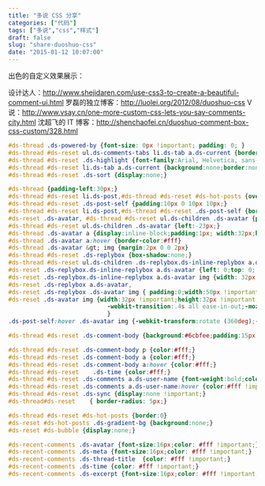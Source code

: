```yaml
---
title: "多说 CSS 分享"
categories: ["代码"]
tags: ["多说","css","样式"]
draft: false
slug: "share-duoshuo-css"
date: "2015-01-12 10:07:00"
---
```


出色的自定义效果展示：

设计达人：<a href="http://www.shejidaren.com/use-css3-to-create-a-beautiful-comment-ui.html" target="_blank">http://www.shejidaren.com/use-css3-to-create-a-beautiful-comment-ui.html</a>
罗磊的独立博客：<a href="http://luolei.org/2012/08/duoshuo-css" target="_blank">http://luolei.org/2012/08/duoshuo-css</a>
V 说：<a href="http://www.vsay.cn/one-more-custom-css-lets-you-say-comments-city.html" target="_blank">http://www.vsay.cn/one-more-custom-css-lets-you-say-comments-city.html</a>
沈超飞的 IT 博客：<a href="http://shenchaofei.cn/duoshuo-comment-box-css-custom/328.html" target="_blank">http://shenchaofei.cn/duoshuo-comment-box-css-custom/328.html</a>

```css
#ds-thread .ds-powered-by {font-size: 0px !important; padding: 0; }
#ds-thread #ds-reset ul.ds-comments-tabs li.ds-tab a.ds-current {border:0px;color:#fff;text-shadow:none;background:#6cbfee}
#ds-thread #ds-reset .ds-highlight {font-family:Arial, Helvetica, sans-serif;font-size:14px;font-weight:bold;color:#fff !important;}
#ds-thread #ds-reset li.ds-tab a.ds-current {background:none;border:none;}
#ds-thread #ds-reset .ds-sort {display:none;}

#ds-thread {padding-left:30px;}
#ds-thread #ds-reset li.ds-post,#ds-thread #ds-reset #ds-hot-posts {overflow:visible}
#ds-thread #ds-reset .ds-post-self {padding:10px 0 10px 10px;}
#ds-thread #ds-reset li.ds-post,#ds-thread #ds-reset .ds-post-self {border:0 !important;}
#ds-reset .ds-avatar, #ds-thread #ds-reset ul.ds-children .ds-avatar {position:absolute;top:26px;left:-14px;padding:5px;width:36px;height:36px;box-shadow:-1px 0 1px rgba (0,0,0,.15) inset;border-radius:46px; background:#AFDCF8;}
#ds-thread #ds-reset ul.ds-children .ds-avatar {left:-23px;}
#ds-thread .ds-avatar a {display:inline-block;padding:1px; width:32px;height:32px;border:1px solid #6cbfee;border-radius:50%; background-color:#fff !important}
#ds-thread .ds-avatar a:hover {border-color:#fff}
#ds-thread .ds-avatar &gt; img {margin:2px 0 0 2px}
#ds-thread #ds-reset .ds-replybox {box-shadow:none;}
#ds-thread #ds-reset ul.ds-children .ds-replybox.ds-inline-replybox a.ds-avatar,
#ds-reset .ds-replybox.ds-inline-replybox a.ds-avatar {left: 0;top: 0; padding: 0;width: 32px !important;height: 32px !important; background: none;box-shadow: none; } 
#ds-reset .ds-replybox.ds-inline-replybox a.ds-avatar img {width: 32px !important;height: 32px !important; border-radius:50%;} 
#ds-reset .ds-replybox a.ds-avatar,
#ds-reset .ds-replybox .ds-avatar img { padding:0;width:50px !important;height:50px !important; border-radius:5px; }
#ds-reset .ds-avatar img {width:32px !important;height:32px !important;border-radius:32px;box-shadow:0 1px 3px rgba (0, 0, 0, 0.22);
                            -webkit-transition:.4s all ease-in-out;-moz-transition:.4s all ease-in-out;-o-transition:.4s all ease-in-out;-ms-transition:.4s all ease-in-out;transition:.4s all ease-in-out;
                            }
.ds-post-self:hover .ds-avatar img {-webkit-transform:rotate (360deg);-moz-transform:rotate (360deg);-o-transform:rotate (360deg);-ms-transform:rotate (360deg);transform:rotate (360deg);}

#ds-thread #ds-reset .ds-comment-body {background:#6cbfee;padding:15px 15px 12px 32px;border-radius:5px; box-shadow:0 1px 2px rgba (0,0,0,.15), 0 1px 0 rgba (255,255,255,.75) inset;}

#ds-thread #ds-reset .ds-comment-body p {color:#fff;}
#ds-thread #ds-reset .ds-comment-body a {color:#fff;}
#ds-thread #ds-reset .ds-comment-body a:hover {color:#fff;}
#ds-thread #ds-reset    .ds-time {color:#fff;}
#ds-thread #ds-reset .ds-comments a.ds-user-name {font-weight:bold;color:#fff !important;}
#ds-thread #ds-reset .ds-comments a.ds-user-name:hover {color:#fff !important;}
#ds-thread #ds-reset .ds-sync {display:none !important;}
#ds-thread#ds-reset    { border-radius: 5px;}

#ds-thread #ds-reset #ds-hot-posts {border:0}
#ds-reset #ds-hot-posts .ds-gradient-bg {background:none;}
#ds-reset #ds-bubble {display:none;}

#ds-recent-comments .ds-avatar {font-size:16px;color: #fff !important;}
#ds-recent-comments .ds-meta {font-size:16px;color: #fff !important;}
#ds-recent-comments .ds-thread-title  {color: #fff !important;}
#ds-recent-comments .ds-time {color: #fff !important;}
#ds-recent-comments .ds-excerpt {font-size:16px;color: #fff !important;}
```

